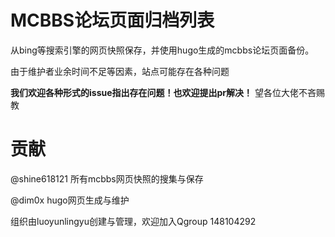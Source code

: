# MCBBS论坛页面归档列表

从bing等搜索引擎的网页快照保存，并使用hugo生成的mcbbs论坛页面备份。

由于维护者业余时间不足等因素，站点可能存在各种问题

**我们欢迎各种形式的issue指出存在问题！也欢迎提出pr解决！** 望各位大佬不吝赐教

# 贡献

@shine618121 所有mcbbs网页快照的搜集与保存

@dim0x hugo网页生成与维护

组织由luoyunlingyu创建与管理，欢迎加入Qgroup 148104292
